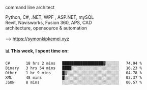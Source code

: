 command line architect

Python, C#, .NET, WPF , ASP.NET, mySQL <br>
Revit, Navisworks, Fusion 360, APS, CAD <br>
architecture, opensource & automation<br>
<br>
--> https://symonkipkemei.xyz

#### 📊 This week, I spent time on:
<!--START_SECTION:waka-->

```txt
C#       18 hrs 2 mins   ██████████████████▓░░░░░░   74.94 %
Binary   3 hrs 54 mins   ████░░░░░░░░░░░░░░░░░░░░░   16.23 %
Other    1 hr 9 mins     █▒░░░░░░░░░░░░░░░░░░░░░░░   04.78 %
XML      48 mins         █░░░░░░░░░░░░░░░░░░░░░░░░   03.37 %
JSON     8 mins          ░░░░░░░░░░░░░░░░░░░░░░░░░   00.57 %
```

<!--END_SECTION:waka-->
